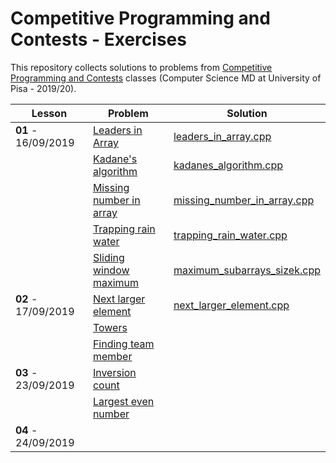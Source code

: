 # Competitive Programming and Contests - Exercises

This repository collects solutions to problems from [Competitive Programming and Contests](https://github.com/rossanoventurini/CompetitiveProgramming) classes (Computer Science MD at University of Pisa - 2019/20).
<br>

| Lesson | Problem | Solution |
| ------ | ------- | -------- |
| **01** - 16/09/2019 | [Leaders in Array](http://practice.geeksforgeeks.org/problems/leaders-in-an-array/0) | [leaders_in_array.cpp](https://github.com/lorenzovolpi/CPExercises/blob/master/source/lesson01/leaders_in_array/leaders_in_array.cpp) |
|        | [Kadane's algorithm](http://practice.geeksforgeeks.org/problems/kadanes-algorithm/0) | [kadanes_algorithm.cpp](http://practice.geeksforgeeks.org/problems/kadanes-algorithm/0) |
|        | [Missing number in array](http://practice.geeksforgeeks.org/problems/missing-number-in-array/0) | [missing_number_in_array.cpp](https://github.com/lorenzovolpi/CPExercises/blob/master/source/lesson01/missing_number_in_array/missing_number_in_array.cpp) |
|        | [Trapping rain water](http://practice.geeksforgeeks.org/problems/trapping-rain-water/0) | [trapping_rain_water.cpp](https://github.com/lorenzovolpi/CPExercises/blob/master/source/lesson01/trapping_rain_water/trapping_rain_water.cpp) |
|        | [Sliding window maximum](http://practice.geeksforgeeks.org/problems/maximum-of-all-subarrays-of-size-k/0) | [maximum_subarrays_sizek.cpp](https://github.com/lorenzovolpi/CPExercises/blob/master/source/lesson01/maximum_subarrays_sizek/maximum_subarrays_sizek.cpp) |
| **02** - 17/09/2019 | [Next larger element](http://practice.geeksforgeeks.org/problems/next-larger-element/0) | [next_larger_element.cpp](https://github.com/lorenzovolpi/CPExercises/blob/master/source/lesson02/next_larger_element/next_larger_element.cpp) |
|        | [Towers](http://codeforces.com/problemset/problem/37/A?locale=en) |  |
|        | [Finding team member](http://codeforces.com/problemset/problem/579/B?locale=en) |  |
| **03** - 23/09/2019 | [Inversion count](http://www.spoj.com/problems/INVCNT/) |  |
|        | [Largest even number](http://practice.geeksforgeeks.org/problems/largest-even-number/0) |  |
| **04** - 24/09/2019 |  |  |

